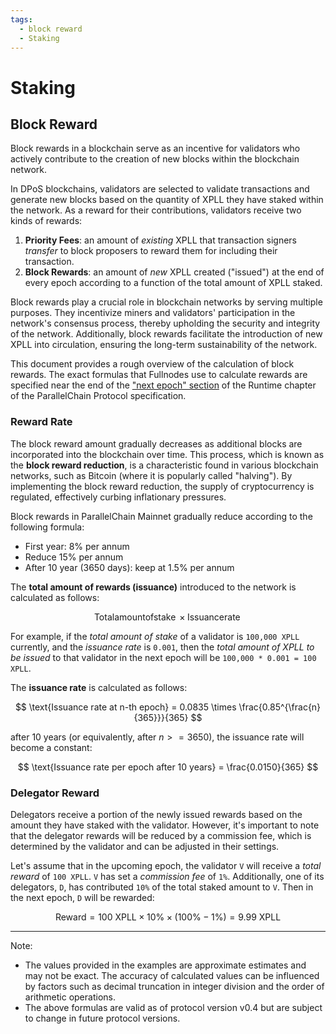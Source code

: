 ```yaml
---
tags:
  - block reward
  - Staking
---
```



# Staking

## Block Reward

Block rewards in a blockchain serve as an incentive for validators who actively contribute to the creation of new blocks within the blockchain network. 

In DPoS blockchains, validators are selected to validate transactions and generate new blocks based on the quantity of XPLL they have staked within the network. As a reward for their contributions, validators receive two kinds of rewards:
1. **Priority Fees**: an amount of *existing* XPLL that transaction signers *transfer* to block proposers to reward them for including their transaction.
2. **Block Rewards**: an amount of *new* XPLL created ("issued") at the end of every epoch according to a function of the total amount of XPLL staked.

Block rewards play a crucial role in blockchain networks by serving multiple purposes. They incentivize miners and validators' participation in the network's consensus process, thereby upholding the security and integrity of the network. Additionally, block rewards facilitate the introduction of new XPLL into circulation, ensuring the long-term sustainability of the network.

This document provides a rough overview of the calculation of block rewards. The exact formulas that Fullnodes use to calculate rewards are specified near the end of the ["next epoch" section](https://github.com/parallelchain-io/parallelchain-protocol/blob/master/Runtime.md#next-epoch) of the Runtime chapter of the ParallelChain Protocol specification.


### Reward Rate

The block reward amount gradually decreases as additional blocks are incorporated into the blockchain over time. This process, which is known as the **block reward reduction**, is a characteristic found in various blockchain networks, such as Bitcoin (where it is popularly called "halving"). By implementing the block reward reduction, the supply of cryptocurrency is regulated, effectively curbing inflationary pressures.

Block rewards in ParallelChain Mainnet gradually reduce according to the following formula:

- First year: 8% per annum
- Reduce 15% per annum
- After 10 year (3650 days): keep at 1.5% per annum

The **total amount of rewards (issuance)** introduced to the network is calculated as follows:

$$
\operatorname{Total amount of stake} \times \operatorname{Issuance rate}
$$

For example, if the *total amount of stake* of a validator is `100,000 XPLL` currently, and the *issuance rate* is `0.001`, then the *total amount of XPLL to be issued* to that validator in the next epoch will be `100,000 * 0.001 = 100 XPLL`.


The **issuance rate** is calculated as follows:

$$
\text{Issuance rate at n-th epoch} = 0.0835 \times \frac{0.85^{\frac{n}{365}}}{365}
$$

after 10 years (or equivalently, after $n >= 3650$), the issuance rate will become a constant:

$$
\text{Issuance rate per epoch after 10 years} = \frac{0.0150}{365} 
$$

### Delegator Reward

Delegators receive a portion of the newly issued rewards based on the amount they have staked with the validator. However, it's important to note that the delegator rewards will be reduced by a commission fee, which is determined by the validator and can be adjusted in their settings.

Let's assume that in the upcoming epoch, the validator `V` will receive a *total reward* of `100 XPLL`. `V` has set a *commission fee* of `1%`. Additionally, one of its delegators, `D`, has contributed `10%` of the total staked amount to `V`. Then in the next epoch, `D` will be rewarded:

$$
\text{Reward} = 100 \text{ XPLL} \times 10\% \times (100\% - 1\%) = 9.99 \text{ XPLL}
$$

--- 

Note:

- The values provided in the examples are approximate estimates and may not be exact. The accuracy of calculated values can be influenced by factors such as decimal truncation in integer division and the order of arithmetic operations. 
- The above formulas are valid as of protocol version v0.4 but are subject to change in future protocol versions.